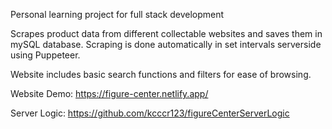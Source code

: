 Personal learning project for full stack development

Scrapes product data from different collectable websites and saves them in mySQL database. Scraping is done automatically in set intervals serverside using Puppeteer.

Website includes basic search functions and filters for ease of browsing.

Website Demo: https://figure-center.netlify.app/

Server Logic: https://github.com/kcccr123/figureCenterServerLogic

